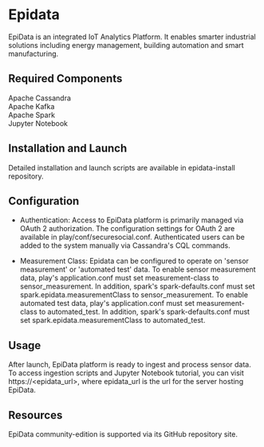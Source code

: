 Epidata
=====================================
EpiData is an integrated IoT Analytics Platform. It enables smarter industrial solutions including energy management, building automation and smart manufacturing. 


Required Components
--------------------
Apache Cassandra  
Apache Kafka  
Apache Spark  
Jupyter Notebook  


Installation and Launch
------------------------
Detailed installation and launch scripts are available in epidata-install repository.


Configuration
--------------
- Authentication: 
Access to EpiData platform is primarily managed via OAuth 2 authorization. The configuration settings for OAuth 2 are available in play/conf/securesocial.conf. Authenticated users can be added to the system manually via Cassandra's CQL commands.

- Measurement Class:
Epidata can be configured to operate on 'sensor measurement' or 'automated test' data. To enable sensor measurement data, play's application.conf must set measurement-class to sensor_measurement. In addition, spark's spark-defaults.conf must set spark.epidata.measurementClass to sensor_measurement. To enable automated test data, play's application.conf must set measurement-class to automated_test. In addition, spark's spark-defaults.conf must set spark.epidata.measurementClass to automated_test. 


Usage
------
After launch, EpiData platform is ready to ingest and process sensor data. To access ingestion scripts and Jupyter Notebook tutorial, you can visit https://<epidata_url>, where epidata_url is the url for the server hosting EpiData.


Resources
----------
EpiData community-edition is supported via its GitHub repository site.